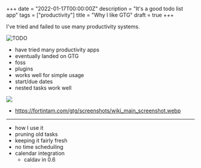 +++
date = "2022-01-17T00:00:00Z"
description = "It's a good todo list app"
tags = ["productivity"]
title = "Why I like GTG"
draft = true
+++

I've tried and failed to use many productivity systems.

<!--
digraph "Productivity" {
    "Find new productivity system" -> "Enjoy novelty of new system"
    "Enjoy novelty of new system" -> "Use new productivity system a lot"
    "Use new productivity system a lot" -> "My life feels pretty organized"
    "My life feels pretty organized" -> "Novelty wears off"
    "Novelty wears off" -> "Get bored of productivity system"
    "Get bored of productivity system" -> "Stop using productivity system"
    "Stop using productivity system" -> "Find new productivity system"
}
-->
![TODO](/prodcycle.svg)

- have tried many productivity apps
- eventually landed on GTG
- foss
- plugins
- works well for simple usage
- start/due dates
- nested tasks work well

![](/ext/GTG-initial.png)
- https://fortintam.com/gtg/screenshots/wiki_main_screenshot.webp

---

- how I use it
- pruning old tasks
- keeping it fairly fresh
- no time scheduiling
- calendar integration
  - caldav in 0.6
